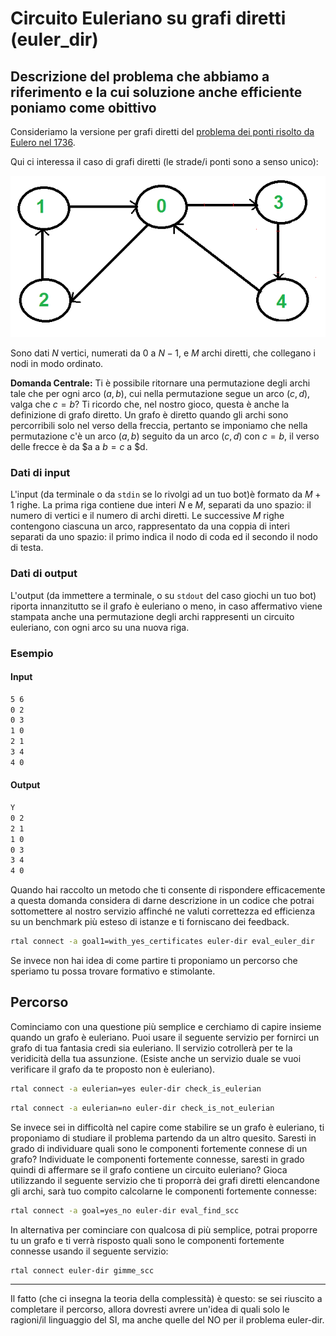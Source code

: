 # Circuito Euleriano su grafi diretti (euler_dir)

## Descrizione del problema che abbiamo a riferimento e la cui soluzione anche efficiente poniamo come obittivo
   
Consideriamo la versione per grafi diretti del [problema dei ponti risolto da Eulero nel 1736](https://en.wikipedia.org/wiki/Seven_Bridges_of_K%C3%B6nigsberg).

Qui ci interessa il caso di grafi diretti (le strade/i ponti sono a senso unico):

![image](figs/euler-dir.png)

Sono dati $N$ vertici, numerati da $0$ a $N-1$, e $M$ archi diretti, che collegano i nodi in modo ordinato.

  <strong>Domanda Centrale:</strong> Ti è possibile ritornare una permutazione degli archi tale che per ogni arco $(a,b)$, cui nella permutazione segue un arco $(c,d)$, valga che $c = b$? 
Ti ricordo che, nel nostro gioco, questa è anche la definizione di grafo diretto. Un grafo è diretto quando gli archi sono percorribili solo nel verso della freccia, pertanto se imponiamo che nella permutazione c'è un arco $(a,b)$ seguito da un arco $(c,d)$ con $c = b$, il verso delle frecce è da $a a $b = c$ a $d.


### Dati di input
  
L'input (da terminale o da `stdin` se lo rivolgi ad un tuo bot)è formato da $M+1$ righe. 
La prima riga contiene due interi $N$ e $M$, separati da uno spazio: il numero di vertici e il numero di archi diretti.
Le successive $M$ righe contengono ciascuna un arco, rappresentato da una coppia di interi separati da uno spazio: il primo indica il nodo di coda ed il secondo il nodo di testa.

### Dati di output

L'output (da immettere a terminale, o su `stdout` del caso giochi un tuo bot) riporta innanzitutto se il grafo è euleriano o meno, in caso affermativo viene stampata anche una permutazione degli archi rappresenti un circuito euleriano, con ogni arco su una nuova riga.

### Esempio

#### Input

```bash
5 6
0 2
0 3
1 0
2 1
3 4
4 0
```

#### Output

```bash
Y
0 2
2 1
1 0
0 3
3 4
4 0
```

Quando hai raccolto un metodo che ti consente di rispondere efficacemente a questa domanda considera di darne descrizione in un codice che potrai sottomettere al nostro servizio affinché ne valuti correttezza ed efficienza su un benchmark più esteso di istanze e ti forniscano dei feedback.

```bash
rtal connect -a goal1=with_yes_certificates euler-dir eval_euler_dir
```

Se invece non hai idea di come partire ti proponiamo un percorso che speriamo tu possa trovare formativo e stimolante.

## Percorso

Cominciamo con una questione più semplice e cerchiamo di capire insieme quando un grafo è euleriano.
Puoi usare il seguente servizio per fornirci un grafo di tua fantasia credi sia euleriano. Il servizio cotrollerà per te la veridicità della tua assunzione.
(Esiste anche un servizio duale se vuoi verificare il grafo da te proposto non è euleriano).

```bash
rtal connect -a eulerian=yes euler-dir check_is_eulerian
```

```bash
rtal connect -a eulerian=no euler-dir check_is_not_eulerian
```

Se invece sei in difficoltà nel capire come stabilire se un grafo è euleriano, ti proponiamo di studiare il problema partendo da un altro quesito.
Saresti in grado di individuare quali sono le componenti fortemente connese di un grafo? 
Individuate le componenti fortemente connesse, saresti in grado quindi di affermare se il grafo contiene un circuito euleriano?
Gioca utilizzando il seguente servizio che ti proporrà dei grafi diretti elencandone gli archi, sarà tuo compito calcolarne le componenti fortemente connesse:

```bash
rtal connect -a goal=yes_no euler-dir eval_find_scc
```

In alternativa per cominciare con qualcosa di più semplice, potrai proporre tu un grafo e ti verrà risposto quali sono le componenti fortemente connesse usando il seguente servizio:

```bash
rtal connect euler-dir gimme_scc
```

------------------------------------------------

Il fatto (che ci insegna la teoria della complessità) è questo:
se sei riuscito a completare il percorso, allora dovresti avrere un'idea di quali solo le ragioni/il linguaggio del SI, ma anche quelle del NO per il problema euler-dir.



